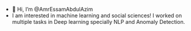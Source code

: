 - 👋 Hi, I’m @AmrEssamAbdulAzim
- I am interested in machine learning and social sciences! I worked on multiple tasks in Deep learning specially NLP and Anomaly Detection.
